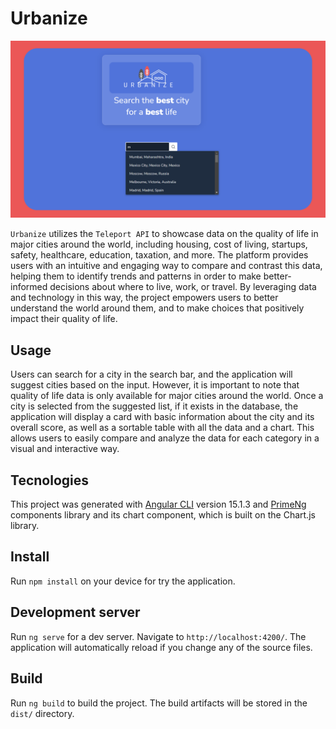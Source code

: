 # Urbanize
![example-img](./src/assets/readme.img/readme-example.png)

`Urbanize` utilizes the `Teleport API` to showcase data on the quality of life in major cities around the world, including housing, cost of living, startups, safety, healthcare, education, taxation, and more. The platform provides users with an intuitive and engaging way to compare and contrast this data, helping them to identify trends and patterns in order to make better-informed decisions about where to live, work, or travel. 
By leveraging data and technology in this way, the project empowers users to better understand the world around them, and to make choices that positively impact their quality of life.

## Usage

Users can search for a city in the search bar, and the application will suggest cities based on the input. However, it is important to note that quality of life data is only available for major cities around the world. Once a city is selected from the suggested list, if it exists in the database, the application will display a card with basic information about the city and its overall score, as well as a sortable table with all the data and a chart. This allows users to easily compare and analyze the data for each category in a visual and interactive way.

## Tecnologies

This project was generated with [Angular CLI](https://github.com/angular/angular-cli) version 15.1.3 and [PrimeNg](https://primeng.org/) components library and its chart component, which is built on the Chart.js library.

## Install

Run `npm install` on your device for try the application.
## Development server

Run `ng serve` for a dev server. Navigate to `http://localhost:4200/`. The application will automatically reload if you change any of the source files.

## Build

Run `ng build` to build the project. The build artifacts will be stored in the `dist/` directory.

